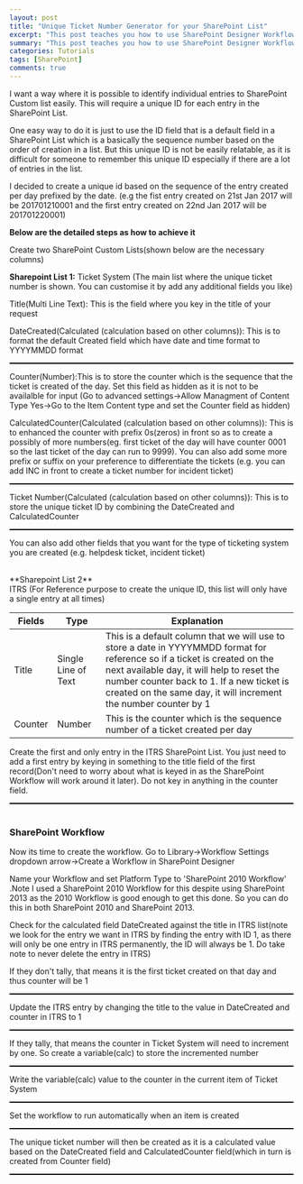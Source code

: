 ```yaml
---
layout: post
title: "Unique Ticket Number Generator for your SharePoint List"
excerpt: "This post teaches you how to use SharePoint Designer Workflow to create a ticket number for your individual SharePoint list record"
summary: "This post teaches you how to use SharePoint Designer Workflow to create a ticket number for your individual SharePoint list record"
categories: Tutorials
tags: [SharePoint]
comments: true
---
```


<style>
  .bordered {
    border: 1px solid black;
  }
</style>

I want a way where it is possible to identify individual entries to SharePoint Custom list easily. This will require a unique ID for each entry in the SharePoint List.

One easy way to do it is just to use the ID field that is a default field in a SharePoint List which is a basically the sequence number based on the order of creation in a list. But this unique ID is not be easily relatable, as it is difficult for someone to remember this unique ID especially if there are a lot of entries in the list. 

I decided to create a unique id based on the sequence of the entry created per day prefixed by the date. (e.g the fist entry created on 21st Jan 2017 will be 201701210001 and the first entry created on 22nd Jan 2017 will be 201701220001)

**Below are the detailed steps as how to achieve it**

Create two SharePoint Custom Lists(shown below are the necessary columns)

**Sharepoint List 1:** Ticket System  (The main list where the unique ticket number is shown. You can customise it by add any additional fields you like)

Title(Multi Line Text): This is the field where you key in the title of your request

DateCreated(Calculated (calculation based on other columns)): This is to format the default Created field which have date and time format to YYYYMMDD format
<div class="bordered"><img src="{{ site.baseurl }}/images/datecreated.jpg" alt=""></div>

Counter(Number):This is to store the counter which is the sequence that the ticket is created of the day. Set this field as hidden as it is not to be availalble for input (Go to advanced settings->Allow Managment of Content Type Yes->Go to the Item Content type and set the Counter field as hidden)

CalculatedCounter(Calculated (calculation based on other columns)): This is to enhanced the counter with prefix 0s(zeros) in front so as to create a possibly of more numbers(eg. first ticket of the day will have counter 0001 so the last ticket of the day can run to 9999). You can also add some more prefix or suffix on your preference to differentiate the tickets (e.g. you can add INC in front to create a ticket number for incident ticket)
<div class="bordered"><img src="{{ site.baseurl }}/images/calculatedcounter.jpg" alt=""></div>

Ticket Number(Calculated (calculation based on other columns)): This is to store the unique ticket ID by combining the DateCreated and CalculatedCounter
<div class="bordered"><img src="{{ site.baseurl }}/images/ticketnumber.jpg" alt=""></div>

You can also add other fields that you want for the type of ticketing system you are created (e.g. helpdesk ticket, incident ticket)

<br>
**Sharepoint List 2** <br>
ITRS (For Reference purpose to create the unique ID, this list will only have a single entry at all times)

Fields | Type | Explanation
------------- | ------------- | -------------
Title | Single Line of Text | This is a default column that we will use to store a date in YYYYMMDD format for reference so if a ticket is created on the next available day, it will help to reset the number counter back to 1. If a new ticket is created on the same day, it will increment the number counter by 1
Counter | Number | This is the counter which is the sequence number of a ticket created per day


Create the first and only entry in the ITRS SharePoint List. You just need to add a first entry by keying in something to the title field of the first record(Don't need to worry about what is keyed in as the SharePoint Workflow will work around it later). Do not key in anything in the counter field.  
<div class="bordered"><img src="{{ site.baseurl }}/images/ITRS.jpg" alt=""></div>
<br>

### SharePoint Workflow
Now its time to create the workflow.
Go to Library->Workflow Settings dropdown arrow->Create a Workflow in SharePoint Designer<br>
<img src="{{ site.baseurl }}/images/createworkflow.jpg" alt="">

Name your Workflow and set Platform Type to 'SharePoint 2010 Workflow' .Note I used a SharePoint 2010 Workflow for this despite using SharePoint 2013 as the 2010 Workflow is good enough to get this done. So you can do this in both SharePoint 2010 and SharePoint 2013.


Check for the calculated field DateCreated against the title in ITRS list(note we look for the entry we want in ITRS by finding the entry with ID 1, as there will only be one entry in ITRS permanently, the ID will always be 1. Do take note to never delete the entry in ITRS)

If they don't tally, that means it is the first ticket created on that day and thus counter will be 1
<div class="bordered"><img src="{{ site.baseurl }}/images/SPWorkflow1.jpg" alt=""></div>


Update the ITRS entry by changing the title to the value in DateCreated and counter in ITRS to 1
<div class="bordered"><img src="{{ site.baseurl }}/images/SPWorkflow3.jpg" alt=""></div>


If they tally, that means the counter in Ticket System will need to increment by one. So create a variable(calc) to store the incremented number
<div class="bordered"><img src="{{ site.baseurl }}/images/SPWorkflow2.jpg" alt=""></div>

Write the variable(calc) value to the counter in the current item of Ticket System
<div class="bordered"><img src="{{ site.baseurl }}/images/SPWorkflow4.jpg" alt=""></div>

Set the workflow to run automatically when an item is created
<div class="bordered"><img src="{{ site.baseurl }}/images/workflowsetting.jpg" alt=""></div>

The unique ticket number will then be created as it is a calculated value based on the DateCreated field and CalculatedCounter field(which in turn is created from Counter field) 
<div class="bordered"><img src="{{ site.baseurl }}/images/autoticketid.jpg" alt=""></div>







